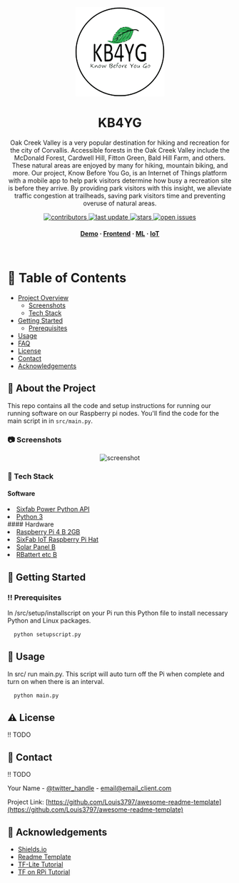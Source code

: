 <div align="center">

  <img src="https://raw.githubusercontent.com/KB4YG/kb4yg.github.io/main/assets/icon-white.png" alt="logo" width="200" height="auto" />
  <h1>KB4YG</h1>
  
  <p>
   Oak Creek Valley is a very popular destination for hiking and recreation for the city of Corvallis. Accessible forests in the Oak Creek Valley include the McDonald Forest, Cardwell Hill, Fitton Green, Bald Hill Farm, and others. These natural areas are enjoyed by many for hiking, mountain biking, and more. Our project, Know Before You Go, is an Internet of Things platform with a mobile app to help park visitors determine how busy a recreation site is before they arrive. By providing park visitors with this insight, we alleviate traffic congestion at trailheads, saving park visitors time and preventing overuse of natural areas.
  </p>
  
  <!-- Badges -->
<p>
  <a href="https://github.com/KB4YG/iot/graphs/contributors">
    <img src="https://img.shields.io/github/contributors/KB4YG/iot" alt="contributors" />
  </a>
  <a href="https://github.com/KB4YG/iot/commits">
    <img src="https://img.shields.io/github/last-commit/KB4YG/iot" alt="last update" />
  </a>
  <a href="https://github.com/KB4YG/iot/stargazers">
    <img src="https://img.shields.io/github/stars/KB4YG/iot" alt="stars" />
  </a>
  <a href="https://github.com/KB4YG/iot/issues/">
    <img src="https://img.shields.io/github/issues/KB4YG/iot" alt="open issues" />
  </a>
</p>
   
<h4>    
    <a href="https://kb4yg.github.io">Demo</a>
  <span> · </span>
    <a href="https://github.com/KB4YG/frontend">Frontend</a>
  <span> · </span>
    <a href="https://github.com/KB4YG/iml">ML</a>
  <span> · </span>
    <a href="https://github.com/KB4YG/iot">IoT</a>
  </h4>
</div>

<br />

<!-- Table of Contents -->
# :notebook_with_decorative_cover: Table of Contents

- [Project Overview](#star2-about-the-project)
  * [Screenshots](#camera-screenshots)
  * [Tech Stack](#space_invader-tech-stack)
- [Getting Started](#toolbox-getting-started)
  * [Prerequisites](#bangbang-prerequisites)
- [Usage](#eyes-usage)
- [FAQ](#grey_question-faq)
- [License](#warning-license)
- [Contact](#handshake-contact)
- [Acknowledgements](#gem-acknowledgements)


<!-- About the Project -->
## :star2: About the Project
This repo contains all the code and setup instructions for running our running software on our Raspberry pi nodes. You'll find the code for the main script in in `src/main.py`.

<!-- Screenshots -->
### :camera: Screenshots

<div align="center"> 
  <img src="https://i.imgur.com/DoOP0bl.jpg" alt="screenshot" width="600px"/>
</div>

<!-- TechStack -->
### :space_invader: Tech Stack

#### Software
<li><a href="https://github.com/sixfab/sixfab-power-python-api">Sixfab Power Python API</a></li>
<li><a href="https://roboflow.com">Python 3</a></li>
#### Hardware
<li><a href="https://opencv.org">Raspberry Pi 4 B 2GB</a></li>
<li><a href="https://opencv.org">SixFab IoT Raspberry Pi Hat</a></li>
<li><a href="https://opencv.org">Solar Panel B</a></li>
<li><a href="https://opencv.org">RBattert etc B</a></li>


<!-- Getting Started -->
## 	:toolbox: Getting Started

<!-- Prerequisites -->
### :bangbang: Prerequisites

In /src/setup/installscript on your Pi run this Python file to install necessary Python and Linux packages.

```bash
  python setupscript.py 
```

<!-- Usage -->
## :eyes: Usage
In src/ run main.py. This script will auto turn off the Pi when complete and turn on when there is an interval.
```bash
  python main.py
```

<!-- License -->
## :warning: License

!! TODO


<!-- Contact -->
## :handshake: Contact
!! TODO

Your Name - [@twitter_handle](https://twitter.com/twitter_handle) - email@email_client.com

Project Link: [https://github.com/Louis3797/awesome-readme-template](https://github.com/Louis3797/awesome-readme-template)


<!-- Acknowledgments -->
## :gem: Acknowledgements

 - [Shields.io](https://shields.io/)
 - [Readme Template](https://github.com/Louis3797/awesome-readme-template)
 - [TF-Lite Tutorial](https://github.com/tensorflow/tensorflow/blob/master/tensorflow/lite/examples/python/label_image.py)
 - [TF on RPi Tutorial](https://github.com/EdjeElectronics/TensorFlow-Lite-Object-Detection-on-Android-and-Raspberry-Pi)
